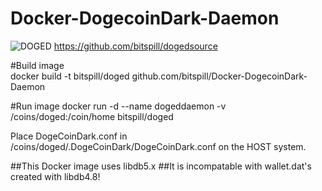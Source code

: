 # Docker-DogecoinDark-Daemon
![DOGED](http://dogecoindark.net/img/logo-dark@2x.png)
https://github.com/bitspill/dogedsource



#Build image  
    docker build -t bitspill/doged github.com/bitspill/Docker-DogecoinDark-Daemon

#Run image 
    docker run -d --name dogeddaemon -v /coins/doged:/coin/home bitspill/doged


Place DogeCoinDark.conf in /coins/doged/.DogeCoinDark/DogeCoinDark.conf on the HOST system.


##This Docker image uses libdb5.x
##It is incompatable with wallet.dat's created with libdb4.8!
